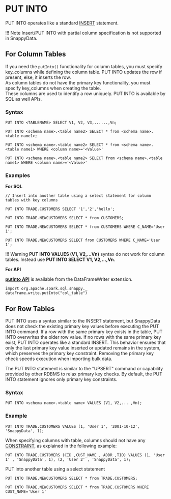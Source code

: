 # PUT INTO

PUT INTO operates like a standard [INSERT](insert.md) statement.

!!! Note
	 Insert/PUT INTO with partial column specification is not supported in SnappyData.

##	For Column Tables

If you need the `putInto()` functionality for column tables, you must specify key_columns while defining the column table.
PUT INTO updates the row if present, else, it inserts the row. </br>
As column tables do not have the primary key functionality, you must specify key_columns when creating the table.</br>
These columns are used to identify a row uniquely. PUT INTO is available by SQL as well APIs.

### Syntax

```
PUT INTO <TABLENAME> SELECT V1, V2, V3,......,Vn;

PUT INTO <schema name>.<table name2> SELECT * from <schema name>.<table name1>;

PUT INTO <schema name>.<table name2> SELECT * from <schema name>.<table name1> WHERE <column name>='<Value>'

PUT INTO <schema name>.<table name2> SELECT from <schema name>.<table name1> WHERE <column name>='<Value>'

```

### Examples
<a id="columnsyntaxputinto"></a>
**For SQL**

```pre
// Insert into another table using a select statement for column tables with key columns

PUT INTO TRADE.CUSTOMERS SELECT '1','2','hello';

PUT INTO TRADE.NEWCUSTOMERS SELECT * from CUSTOMERS;

PUT INTO TRADE.NEWCUSTOMERS SELECT * from CUSTOMERS WHERE C_NAME='User 1';

PUT INTO TRADE.NEWCUSTOMERS SELECT from CUSTOMERS WHERE C_NAME='User 1';

```
!!! Warning
	**PUT INTO VALUES (V1, V2,...Vn)** syntax do not work for column tables. Instead use **PUT INTO SELECT V1, V2,...,Vn**.

**For API**

[**putInto API**](/reference/API_Reference/apireference_guide.md#putintoapi) is available from the DataFrameWriter extension.

```pre
import org.apache.spark.sql.snappy._
dataFrame.write.putInto("col_table")
```

##	For Row Tables

PUT INTO uses a syntax similar to the INSERT statement, but SnappyData does not check the existing primary key values before executing the PUT INTO command. If a row with the same primary key exists in the table, PUT INTO overwrites the older row value. If no rows with the same primary key exist, PUT INTO operates like a standard INSERT. This behavior ensures that only the last primary key value inserted or updated remains in the system, which preserves the primary key constraint. Removing the primary key check speeds execution when importing bulk data.

The PUT INTO statement is similar to the "UPSERT" command or capability provided by other RDBMS to relax primary key checks. By default, the PUT INTO statement ignores only primary key constraints. <!--All other column constraints (unique, check, and foreign key) are honored unless you explicitly set the [skip-constraint-checks](../../reference/configuration_parameters/skip-constraint-checks.md) connection property.-->

### Syntax

```
PUT INTO <schema name>.<table name> VALUES (V1, V2,... ,Vn);
```

### Example

```pre
PUT INTO TRADE.CUSTOMERS VALUES (1, 'User 1', '2001-10-12', 'SnappyData', 1);
```

When specifying columns with table, columns should not have any [CONSTRAINT](create-table.md#constraint), as explained in the following example:

```pre
PUT INTO TRADE.CUSTOMERS (CID ,CUST_NAME , ADDR ,TID) VALUES (1, 'User 1' , 'SnappyData', 1), (2, 'User 2' , 'SnappyData', 1);
```

PUT into another table using a select statement
```pre
PUT INTO TRADE.NEWCUSTOMERS SELECT * from TRADE.CUSTOMERS;

PUT INTO TRADE.NEWCUSTOMERS SELECT * from TRADE.CUSTOMERS WHERE CUST_NAME='User 1'
```